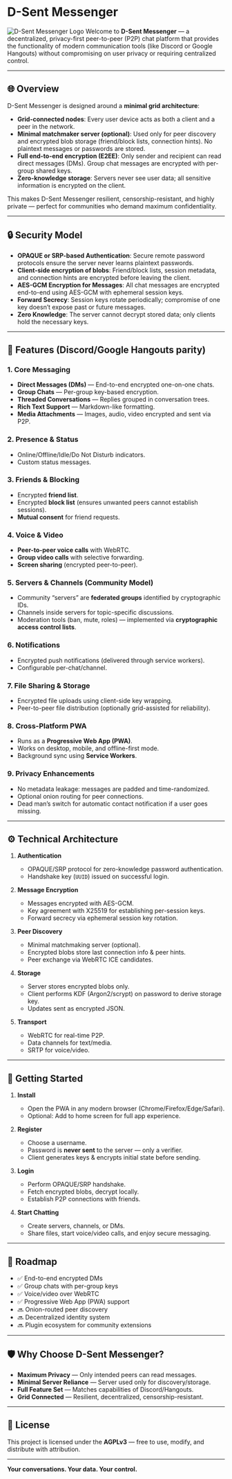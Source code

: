 # D-Sent Messenger
![D-Sent Messenger Logo](./assets/logo.png)
Welcome to **D-Sent Messenger** — a decentralized, privacy-first peer-to-peer (P2P) chat platform that provides the functionality of modern communication tools (like Discord or Google Hangouts) without compromising on user privacy or requiring centralized control.

---

## 🌐 Overview

D-Sent Messenger is designed around a **minimal grid architecture**:
- **Grid-connected nodes**: Every user device acts as both a client and a peer in the network.
- **Minimal matchmaker server (optional)**: Used only for peer discovery and encrypted blob storage (friend/block lists, connection hints). No plaintext messages or passwords are stored.
- **Full end-to-end encryption (E2EE)**: Only sender and recipient can read direct messages (DMs). Group chat messages are encrypted with per-group shared keys.
- **Zero-knowledge storage**: Servers never see user data; all sensitive information is encrypted on the client.

This makes D-Sent Messenger resilient, censorship-resistant, and highly private — perfect for communities who demand maximum confidentiality.

---

## 🔒 Security Model

- **OPAQUE or SRP-based Authentication**: Secure remote password protocols ensure the server never learns plaintext passwords.
- **Client-side encryption of blobs**: Friend/block lists, session metadata, and connection hints are encrypted before leaving the client.
- **AES-GCM Encryption for Messages**: All chat messages are encrypted end-to-end using AES-GCM with ephemeral session keys.
- **Forward Secrecy**: Session keys rotate periodically; compromise of one key doesn’t expose past or future messages.
- **Zero Knowledge**: The server cannot decrypt stored data; only clients hold the necessary keys.

---

## 💬 Features (Discord/Google Hangouts parity)

### 1. **Core Messaging**
- **Direct Messages (DMs)** — End-to-end encrypted one-on-one chats.
- **Group Chats** — Per-group key-based encryption.
- **Threaded Conversations** — Replies grouped in conversation trees.
- **Rich Text Support** — Markdown-like formatting.
- **Media Attachments** — Images, audio, video encrypted and sent via P2P.

### 2. **Presence & Status**
- Online/Offline/Idle/Do Not Disturb indicators.
- Custom status messages.

### 3. **Friends & Blocking**
- Encrypted **friend list**.
- Encrypted **block list** (ensures unwanted peers cannot establish sessions).
- **Mutual consent** for friend requests.

### 4. **Voice & Video**
- **Peer-to-peer voice calls** with WebRTC.
- **Group video calls** with selective forwarding.
- **Screen sharing** (encrypted peer-to-peer).

### 5. **Servers & Channels (Community Model)**
- Community “servers” are **federated groups** identified by cryptographic IDs.
- Channels inside servers for topic-specific discussions.
- Moderation tools (ban, mute, roles) — implemented via **cryptographic access control lists**.

### 6. **Notifications**
- Encrypted push notifications (delivered through service workers).
- Configurable per-chat/channel.

### 7. **File Sharing & Storage**
- Encrypted file uploads using client-side key wrapping.
- Peer-to-peer file distribution (optionally grid-assisted for reliability).

### 8. **Cross-Platform PWA**
- Runs as a **Progressive Web App (PWA)**.
- Works on desktop, mobile, and offline-first mode.
- Background sync using **Service Workers**.

### 9. **Privacy Enhancements**
- No metadata leakage: messages are padded and time-randomized.
- Optional onion routing for peer connections.
- Dead man’s switch for automatic contact notification if a user goes missing.

---

## ⚙️ Technical Architecture

1. **Authentication**
   - OPAQUE/SRP protocol for zero-knowledge password authentication.
   - Handshake key (`UUID`) issued on successful login.

2. **Message Encryption**
   - Messages encrypted with AES-GCM.
   - Key agreement with X25519 for establishing per-session keys.
   - Forward secrecy via ephemeral session key rotation.

3. **Peer Discovery**
   - Minimal matchmaking server (optional).
   - Encrypted blobs store last connection info & peer hints.
   - Peer exchange via WebRTC ICE candidates.

4. **Storage**
   - Server stores encrypted blobs only.
   - Client performs KDF (Argon2/scrypt) on password to derive storage key.
   - Updates sent as encrypted JSON.

5. **Transport**
   - WebRTC for real-time P2P.
   - Data channels for text/media.
   - SRTP for voice/video.

---

## 🚀 Getting Started

1. **Install**
   - Open the PWA in any modern browser (Chrome/Firefox/Edge/Safari).
   - Optional: Add to home screen for full app experience.

2. **Register**
   - Choose a username.
   - Password is **never sent** to the server — only a verifier.
   - Client generates keys & encrypts initial state before sending.

3. **Login**
   - Perform OPAQUE/SRP handshake.
   - Fetch encrypted blobs, decrypt locally.
   - Establish P2P connections with friends.

4. **Start Chatting**
   - Create servers, channels, or DMs.
   - Share files, start voice/video calls, and enjoy secure messaging.

---

## 🔮 Roadmap

- ✅ End-to-end encrypted DMs
- ✅ Group chats with per-group keys
- ✅ Voice/video over WebRTC
- ✅ Progressive Web App (PWA) support
- 🔜 Onion-routed peer discovery
- 🔜 Decentralized identity system
- 🔜 Plugin ecosystem for community extensions

---

## 🛡️ Why Choose D-Sent Messenger?

- **Maximum Privacy** — Only intended peers can read messages.
- **Minimal Server Reliance** — Server used only for discovery/storage.
- **Full Feature Set** — Matches capabilities of Discord/Hangouts.
- **Grid Connected** — Resilient, decentralized, censorship-resistant.

---

## 📖 License

This project is licensed under the **AGPLv3** — free to use, modify, and distribute with attribution.

---

**Your conversations. Your data. Your control.**


